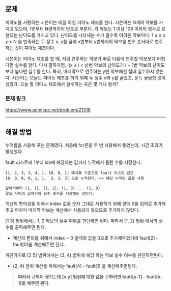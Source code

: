 ## 문제

피아노를 사랑하는 시은이는 매일 아침 피아노 체조를 한다. 시은이는 N개의 악보를 가지고 있으며, 1번부터 N번까지의 번호로 부른다. 각 악보는 1 이상 109 이하의 정수로 표현되는 난이도를 가지고 있다. 난이도를 나타내는 수가 클수록 어려운 악보이다. 1 ≤ x ≤ y ≤ N 을 만족하는 두 정수 x, y를 골라 x번부터 y번까지의 악보를 번호 순서대로 연주하는 것이 피아노 체조이다.

시은이는 피아노 체조를 할 때, 지금 연주하는 악보가 바로 다음에 연주할 악보보다 어렵다면 실수를 한다. 다시 말하자면, i(x ≤ i < y)번 악보의 난이도가 i + 1번 악보의 난이도보다 높다면 실수를 한다. 특히, 마지막으로 연주하는 y번 악보에선 절대 실수하지 않는다. 시은이는 오늘도 피아노 체조를 하기 위해 두 정수 x와 y를 골랐고, 문득 궁금한 것이 생겼다. 오늘 할 피아노 체조에서 실수하는 곡은 몇 개나 될까?

### 문제 링크

https://www.acmicpc.net/problem/21318

---

## 해결 방법

누적합을 사용해 푸는 문제였다.
처음에 for문을 두 번 사용해서 풀었는데, 시간 초과가 발생했다.

fault 리스트에 1부터 idx에 해당하는 값까지 누적해서 틀린 수를 저장한다.

```
[1, 2, 3, 3, 4, 1, 10, 8, 1] 예시를 기준으로 fault 리스트 값은
[0, 0, 0, 0, 1, 1,  2, 3, 3] 으로 누적된다. <= 해당 누적된 값을 사용

앞에서부터 (1, 1), (1, 2), (1, 3) ... (1, 9)
괄호 사이의 값에서의 실수 숫자를 저장해둔 것이다.
```

계산의 편의성을 위해서 index 값을 숫자 그대로 사용하기 위해 앞에 0을 임의로 추가해주고 어차피 마지막 악보는 계산에서 사용되지 않으므로 추가하지 않았다.

[1 3] 범위에서는 1, 2 악보의 실수 여부를 판단하면 된다.
따라서 (1, 2) 범위 에서의 실수를 출력해주면 된다.

- 계산의 편의를 위해서 index = 0 일때의 값을 0으로 추가해두었기에 fault[2] - fault[0]을 계산해주면 된다.

마찬가지로 [2 5] 범위에서는 (2, 4) 범위에 해당 하는 악보 실수 여부를 판단하면된다.

- (2, 4) 범위 계산을 위해서는 fault[4] - fault[1] 을 계산해주면된다.

> **따라서 규칙이 생기는데 [x y] 범위에 대한 값을 구하려면 fault[y-1] - fault[x-1]을 해주면 된다.**
